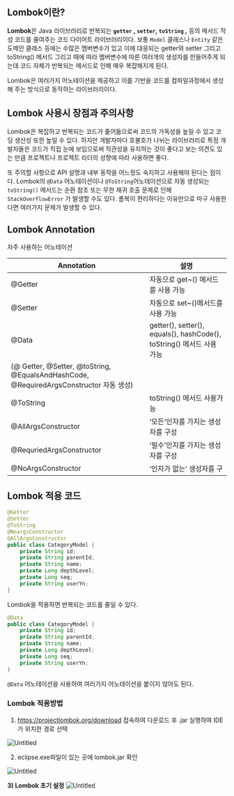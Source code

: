 ## Lombok이란?

**Lombok**은 Java 라이브러리로 반복되는 **`getter` , `setter`, `toString` ,** 등의 메서드 작성 코드를 줄여주는 코드 다이어트 라이브러리이다. 보통 `Model` 클래스나 `Entity` 같은 도메인 클래스 등에는 수많은 멤버변수가 있고 이에 대응되는 getter와 setter 그리고 toString() 메서드 그리고 때에 따라 멤버변수에 따른 여러개의 생성자를 만들어주게 되는데 코드 자체가 반복되는 메서드로 인해 매우 복잡해지게 된다.

Lombok은 여러가지 어노테이션을 제공하고 이를 기반을 코드를 컴파일과정에서 생성해 주는 방식으로 동작하는 라이브러리이다.

## Lombok 사용시 장점과 주의사항

Lombok은 복잡하고 반복되는 코드가 줆어듦으로써 코드의 가독성을 높일 수 있고 코딩 생산성 또한 높일 수 있다. 하지만 개발자마다 호불호가 나뉘는 라이브러리로 특정 개발자들은 코드가 직접 눈에 보임으로써 직관성을 유지하는 것이 좋다고 보는 의견도 있는 만큼 프로젝트나 프로젝트 리더의 성향에 따라 사용하면 좋다.

또 주의할 사항으로 API 설명과 내부 동작을 어느정도 숙지하고 사용해야 된다는 점이다. Lombok의 `@Data` 어노테이션이나 `@ToString`어노테이션으로 자동 생성되는 `toString()` 메서드는 순환 참조 또는 무한 재귀 호출 문제로 인해 `StackOverflowError` 가 발생할 수도 있다. 롬복이 편리하다는 이유만으로 마구 사용한다면 여러가지 문제가 발생할 수 있다.

## Lombok Annotation

자주 사용하는 어노테이션

| Annotation | 설명 |
| --- | --- |
| @Getter | 자동으로 get~() 메서드를 사용 가능 |
| @Setter | 자동으로 set~()메서드를 사용 가능 |
| @Data | getter(), setter(), equals(), hashCode(), toString() 메서드 사용 가능
(@ Getter, @Setter, @toString, @EqualsAndHashCode, @RequiredArgsConstructor 자동 생성) |
| @ToString | toString() 메서드 사용가능 |
| @AllArgsConstructor | ‘모든’인자를 가지는 생성자를 구성 |
| @RequriedArgsConstructor | ‘필수’인지를 가지는 생성자를 구성 |
| @NoArgsConstructor | ‘인자가 없는’ 생성자를 구 |

## Lombok 적용 코드

```java
@Getter
@Setter
@ToString
@NoargsConstructor
@AllArgsConstructor
public class CategoryModel {
	private String id;
	private String parentId;
	private String name;
	private Long depthLevel;
	private Long seq;
	private String userYn;
}
```

Lombok을 적용하면 반복되는 코드를 줄일 수 있다.

```java
@Data
public class CategoryModel {
	private String id;
	private String parentId;
	private String name;
	private Long depthLevel;
	private Long seq;
	private String userYn;
}
```

`@Data` 어노테이션을 사용하여 여러가지 어노테이션을 붙이지 않아도 된다.

### Lombok 적용방법

1) https://projectlombok.org/download 접속하여 다운로드 후  .jar 실행하여 IDE 가 위치한 경로 선택

![Untitled](https://prod-files-secure.s3.us-west-2.amazonaws.com/9854f7f1-ab70-474e-b385-9eb124b0ec75/ef74f922-3ee8-43ce-a643-efb362ea6194/Untitled.png)

2) eclipse.exe파일이 있는 곳에 lombok.jar 확인

![Untitled](https://prod-files-secure.s3.us-west-2.amazonaws.com/9854f7f1-ab70-474e-b385-9eb124b0ec75/93928aa4-54fd-4ab9-be49-b24e13a8a6cf/Untitled.png)

**3) Lombok 초기 설정**
![Untitled](https://prod-files-secure.s3.us-west-2.amazonaws.com/9854f7f1-ab70-474e-b385-9eb124b0ec75/df9419cb-fc57-47cb-8695-c44b0b8456e0/Untitled.png)
